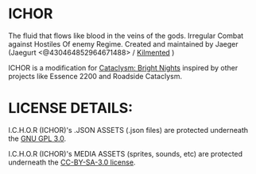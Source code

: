# ICHOR
The fluid that flows like blood in the veins of the gods. Irregular Combat against Hostiles Of enemy Regime.  Created and maintained by Jaeger (Jaegurt <@430464852964671488> / [Kilmented](https://github.com/Kilmented) )

ICHOR is a modification for [Cataclysm: Bright Nights](https://docs.cataclysmbn.org/en/) inspired by other projects like Essence 2200 and Roadside Cataclysm.


# LICENSE DETAILS:
I.C.H.O.R (ICHOR)'s .JSON ASSETS (.json files) are protected underneath the [GNU GPL 3.0](https://www.gnu.org/licenses/gpl-3.0.en.html).

I.C.H.O.R (ICHOR)'s MEDIA ASSETS (sprites, sounds, etc) are protected underneath the [CC-BY-SA-3.0 license](https://creativecommons.org/licenses/by-sa/3.0/).
